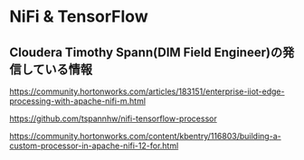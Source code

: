 # NiFi & TensorFlow

## Cloudera Timothy Spann(DIM Field Engineer)の発信している情報

https://community.hortonworks.com/articles/183151/enterprise-iiot-edge-processing-with-apache-nifi-m.html

https://github.com/tspannhw/nifi-tensorflow-processor

https://community.hortonworks.com/content/kbentry/116803/building-a-custom-processor-in-apache-nifi-12-for.html

